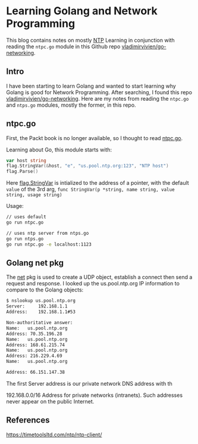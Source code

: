 # Learning Golang and Network Programming

This blog contains notes on mostly [NTP](http://www.ntp.org/) Learning in conjunction with reading the `ntpc.go` module in this Github repo [vladimirvivien/go-networking](https://github.com/vladimirvivien/go-networking).

## Intro

I have been starting to learn Golang and wanted to start learning why Golang is good for Network Programming. After searching, I found this repo [vladimirvivien/go-networking](https://github.com/vladimirvivien/go-networking). Here are my notes from reading the `ntpc.go` and `ntps.go` modules, mostly the former, in this repo.

## ntpc.go

First, the Packt book is no longer available, so I thought to read [ntpc.go](https://github.com/vladimirvivien/go-networking/blob/master/udp/ntpc/ntpc.go).

Learning about Go, this module starts with:

```go
var host string
flag.StringVar(&host, "e", "us.pool.ntp.org:123", "NTP host")
flag.Parse()
```

Here [flag.StringVar](https://pkg.go.dev/flag#StringVar) is intialized to the address of a pointer, with the default `value` of the 3rd arg, `func StringVar(p *string, name string, value string, usage string)`


Usage:

```bash
// uses default
go run ntpc.go

// uses ntp server from ntps.go
go run ntps.go
go run ntpc.go -e localhost:1123
```

## Golang net pkg

The [net](https://pkg.go.dev/net) pkg is used to create a UDP object, establish a connect then send a request and response. I looked up the us.pool.ntp.org IP information to compare to the Golang objects:


```bash
$ nslookup us.pool.ntp.org
Server:		192.168.1.1
Address:	192.168.1.1#53

Non-authoritative answer:
Name:	us.pool.ntp.org
Address: 70.35.196.28
Name:	us.pool.ntp.org
Address: 168.61.215.74
Name:	us.pool.ntp.org
Address: 216.229.4.69
Name:	us.pool.ntp.org

Address: 66.151.147.38
```

The first Server address is our private network DNS address with th


192.168.0.0/16
Address for private networks (intranets). Such addresses never appear on the public Internet.

## References

https://timetoolsltd.com/ntp/ntp-client/

